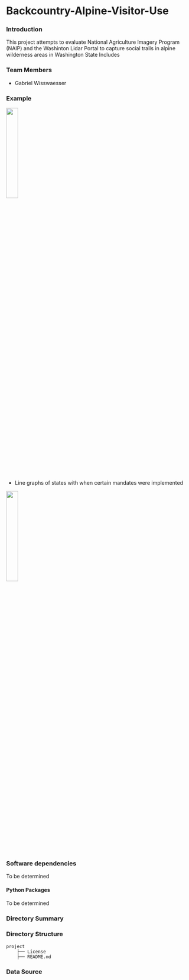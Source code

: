 # Backcountry-Alpine-Visitor-Use

### Introduction

This project attempts to evaluate National Agriculture Imagery Program (NAIP) and the Washinton Lidar Portal to capture social trails in alpine wilderness areas in Washington State
Includes

### Team Members

* Gabriel Wisswaesser

### Example

<img src="Screen Shot 2021-02-20 at 1.45.43 PM.png" width=25% height=25%>

<br>
<br>

* Line graphs of states with when certain mandates were implemented
<img src="Screen Shot 2021-02-20 at 1.45.43 PM.png" width=25% height=25%>


### Software dependencies

To be determined

#### Python Packages

To be determined

### Directory Summary

### Directory Structure


```
project
    ├── License
    ├── README.md

```

### Data Source

